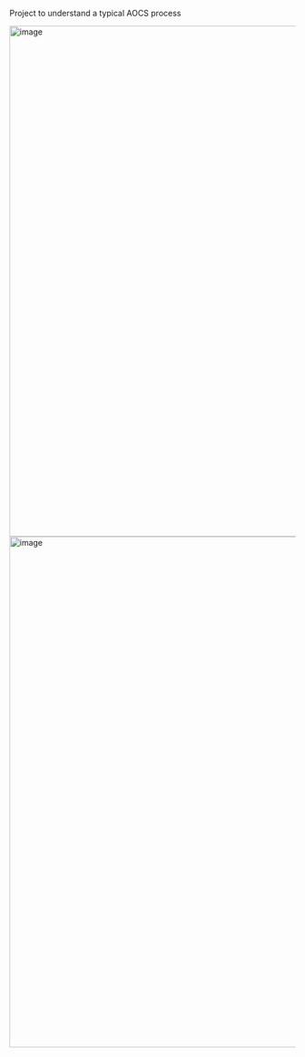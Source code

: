 Project to understand a typical AOCS process

<img width="1600" height="900" alt="image" src="https://github.com/user-attachments/assets/2679afd0-5dd8-404d-b0b4-27ffecf6e087" />

<img width="1600" height="900" alt="image" src="https://github.com/user-attachments/assets/09006263-b1b5-45f1-8d30-4d03dded3e83" />

